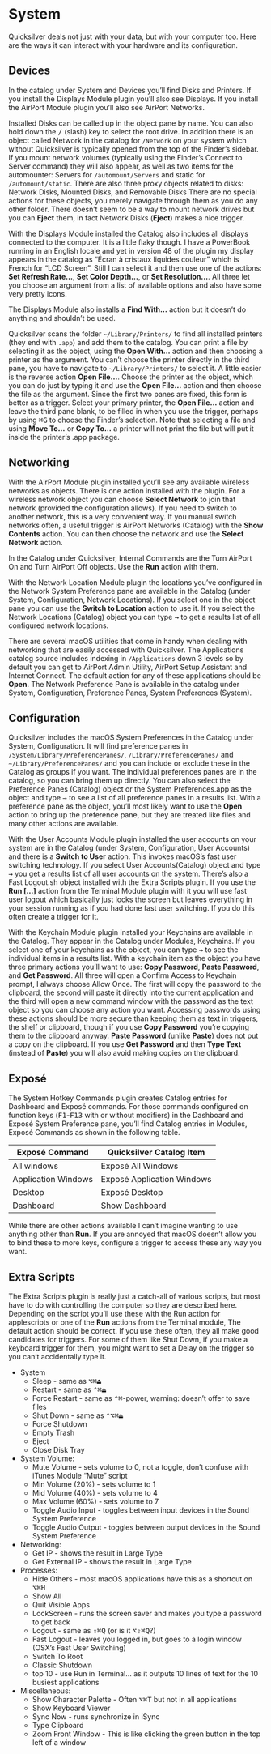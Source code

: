 # System

Quicksilver deals not just with your data, but with your computer too. Here are the ways it can interact with your hardware and its configuration.

## Devices

In the catalog under System and Devices you’ll find Disks and Printers. If you install the Displays Module plugin you’ll also see Displays. If you install the AirPort Module plugin you’ll also see AirPort Networks. 

Installed Disks can be called up in the object pane by name. You can also hold down the <kbd>/</kbd> (slash) key to select the root drive. In addition there is an object called Network in the catalog for `/Network` on your system which without Quicksilver is typically opened from the top of the Finder’s sidebar. If you mount network volumes (typically using the Finder’s Connect to Server command) they will also appear, as well as two items for the automounter: Servers for `/automount/Servers` and static for `/automount/static`. There are also three proxy objects related to disks: Network Disks, Mounted Disks, and Removable Disks There are no special actions for these objects, you merely navigate through them as you do any other folder. There doesn’t seem to be a way to mount network drives but you can **Eject** them, in fact Network Disks (**Eject**) makes a nice trigger.

With the Displays Module installed the Catalog also includes all displays connected to the computer. It is a little flaky though. I have a PowerBook running in an English locale and yet in version 48 of the plugin my display appears in the catalog as “Écran à cristaux liquides couleur” which is French for “LCD Screen”. Still I can select it and then use one of the actions: **Set Refresh Rate…**, **Set Color Depth…**, or **Set Resolution…**. All three let you choose an argument from a list of available options and also have some very pretty icons.

The Displays Module also installs a **Find With…** action but it doesn’t do anything and shouldn’t be used.

Quicksilver scans the folder `~/Library/Printers/` to find all installed printers (they end with `.app`) and add them to the catalog. You can print a file by selecting it as the object, using the **Open With…** action and then choosing a printer as the argument. You can’t choose the printer directly in the third pane, you have to navigate to `~/Library/Printers/` to select it. A little easier is the reverse action **Open File…**. Choose the printer as the object, which you can do just by typing it and use the **Open File…** action and then choose the file as the argument. Since the first two panes are fixed, this form is better as a trigger. Select your primary printer, the **Open File…** action and leave the third pane blank, to be filled in when you use the trigger, perhaps by using <kbd>⌘</kbd><kbd>G</kbd> to choose the Finder’s selection. Note that selecting a file and using **Move To…** or **Copy To…** a printer will not print the file but will put it inside the printer’s .app package.

## Networking

With the AirPort Module plugin installed you’ll see any available wireless networks as objects. There is one action installed with the plugin. For a wireless network object you can choose **Select Network** to join that network (provided the configuration allows). If you need to switch to another network, this is a very convenient way. If you manual switch networks often, a useful trigger is AirPort Networks (Catalog) with the **Show Contents** action. You can then choose the network and use the **Select Network** action. 

In the Catalog under Quicksilver, Internal Commands are the Turn AirPort On and Turn AirPort Off objects. Use the **Run** action with them. 

With the Network Location Module plugin the locations you’ve configured in the Network System Preference pane are available in the Catalog (under System, Configuration, Network Locations). If you select one in the object pane you can use the **Switch to Location** action to use it. If you select the Network Locations (Catalog) object you can type <kbd>→</kbd> to get a results list of all configured network locations.

There are several macOS utilities that come in handy when dealing with networking that are easily accessed with Quicksilver. The Applications catalog source includes indexing in `/Applications` down 3 levels so by default you can get to AirPort Admin Utility, AirPort Setup Assistant and Internet Connect. The default action for any of these applications should be **Open**. The Network Preference Pane is available in the catalog under System, Configuration, Preference Panes, System Preferences (System).

## Configuration

Quicksilver includes the macOS System Preferences in the Catalog under System, Configuration. It will find preference panes in `/System/Library/PreferencePanes/`, `/Library/PreferencePanes/` and `~/Library/PreferencePanes/` and you can include or exclude these in the Catalog as groups if you want. The individual preferences panes are in the catalog, so you can bring them up directly. You can also select the Preference Panes (Catalog) object or the System Preferences.app as the object and type <kbd>→</kbd> to see a list of all preference panes in a results list. With a preference pane as the object, you’ll most likely want to use the **Open** action to bring up the preference pane, but they are treated like files and many other actions are available. 

With the User Accounts Module plugin installed the user accounts on your system are in the Catalog (under System, Configuration, User Accounts) and there is a **Switch to User** action. This invokes macOS’s fast user switching technology. If you select User Accounts(Catalog) object and type <kbd>→</kbd> you get a results list of all user accounts on the system. There’s also a Fast Logout.sh object installed with the Extra Scripts plugin. If you use the **Run […]** action from the Terminal Module plugin with it you will use fast user logout which basically just locks the screen but leaves everything in your session running as if you had done fast user switching. If you do this often create a trigger for it.

With the Keychain Module plugin installed your Keychains are available in the Catalog. They appear in the Catalog under Modules, Keychains. If you select one of your keychains as the object, you can type <kbd>→</kbd> to see the individual items in a results list. With a keychain item as the object you have three primary actions you’ll want to use: **Copy Password**, **Paste Password**, and **Get Password**. All three will open a Confirm Access to Keychain prompt, I always choose Allow Once. The first will copy the password to the clipboard, the second will paste it directly into the current application and the third will open a new command window with the password as the text object so you can choose any action you want. Accessing passwords using these actions should be more secure than keeping them as text in triggers, the shelf or clipboard, though if you use **Copy Password** you’re copying them to the clipboard anyway. **Paste Password** (unlike **Paste**) does not put a copy on the clipboard. If you use **Get Password** and then **Type Text** (instead of **Paste**) you will also avoid making copies on the clipboard. 

## Exposé

The System Hotkey Commands plugin creates Catalog entries for Dashboard and Exposé commands. For those commands configured on function keys (<kbd>F1</kbd>-<kbd>F13</kbd> with or without modifiers) in the Dashboard and Exposé System Preference pane, you’ll find Catalog entries in Modules, Exposé Commands as shown in the following table.

| Exposé Command | Quicksilver Catalog Item |
| --- | --- |
| All windows | Exposé All Windows
| Application Windows | Exposé Application Windows |
| Desktop | Exposé Desktop |
| Dashboard | Show Dashboard |

While there are other actions available I can’t imagine wanting to use anything other than **Run**. If you are annoyed that macOS doesn’t allow you to bind these to more keys, configure a trigger to access these any way you want.

## Extra Scripts

The Extra Scripts plugin is really just a catch-all of various scripts, but most have to do with controlling the computer so they are described here. Depending on the script you’ll use these with the Run action for applescripts or one of the **Run** actions from the Terminal module, The default action should be correct. If you use these often, they all make good candidates for triggers. For some of them like Shut Down, if you make a keyboard trigger for them, you might want to set a Delay on the trigger so you can’t accidentally type it.

- System
	- Sleep - same as <kbd>⌥</kbd><kbd>⌘</kbd><kbd>⏏</kbd>
	- Restart - same as <kbd>⌃</kbd><kbd>⌘</kbd><kbd>⏏</kbd>
	- Force Restart - same as <kbd>⌃</kbd><kbd>⌘</kbd>-power, warning: doesn’t offer to save files
	- Shut Down - same as <kbd>⌃</kbd><kbd>⌥</kbd><kbd>⌘</kbd><kbd>⏏</kbd>
	- Force Shutdown 
	- Empty Trash 
	- Eject
	- Close Disk Tray
- System Volume:
	- Mute Volume - sets volume to 0, not a toggle, don’t confuse with iTunes Module “Mute” script
	- Min Volume (20%) - sets volume to 1
	- Mid Volume (40%) - sets volume to 4
	- Max Volume (60%) - sets volume to 7
	- Toggle Audio Input - toggles between input devices in the Sound System Preference
	- Toggle Audio Output - toggles between output devices in the Sound System Preference
- Networking:
	- Get IP - shows the result in Large Type
	- Get External IP - shows the result in Large Type
- Processes:
	- Hide Others - most macOS applications have this as a shortcut on <kbd>⌥</kbd><kbd>⌘</kbd><kbd>H</kbd>
	- Show All
	- Quit Visible Apps
	- LockScreen - runs the screen saver and makes you type a password to get back
	- Logout - same as <kbd>⇧</kbd><kbd>⌘</kbd><kbd>Q</kbd> (or is it <kbd>⌥</kbd><kbd>⇧</kbd><kbd>⌘</kbd><kbd>Q</kbd>?)
	- Fast Logout - leaves you logged in, but goes to a login window (OSX’s Fast User Switching)
	- Switch To Root
	- Classic Shutdown
	- top 10 - use Run in Terminal… as it outputs 10 lines of text for the 10 busiest applications
- Miscellaneous:
	- Show Character Palette - Often <kbd>⌥</kbd><kbd>⌘</kbd><kbd>T</kbd> but not in all applications
	- Show Keyboard Viewer
	- Sync Now - runs synchronize in iSync
	- Type Clipboard 
	- Zoom Front Window - This is like clicking the green button in the top left of a window
